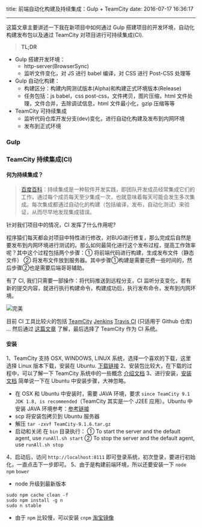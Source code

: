 title: 前端自动化构建及持续集成：Gulp + TeamCity
date: 2016-07-17 16:36:17

---

这篇文章主要讲述一下我在新项目中如何通过 Gulp  搭建项目的开发环境，自动化构建发布包以及通过 TeamCity 对项目进行可持续集成(CI).

> **TL;DR**
- Gulp 搭建开发环境：
	* http-server(BrowserSync)
	* 监听文件变化，对 JS 进行 babel 编译，对 CSS 进行 Post-CSS 处理等
- Gulp 自动化构建：
	* 构建区分：构建内网测试版本(Alpha)和构建正式环境版本(Release)
	* 任务包括：js babel，css post-css，文件拷贝，图片压缩，html 文件处理，文件合并，去除调试信息，html 文件最小化，gzip 压缩等等
- TeamCity 可持续集成
	* 监听代码仓库开发分支(dev)变化，进行自动化构建及发布到内网环境
	* 发布到正式环境

<!-- more -->


### Gulp


### TeamCity 持续集成(CI)

#### 何为持续集成？
> [百度百科](http://baike.baidu.com/view/5253255.htm)：持续集成是一种软件开发实践，即团队开发成员经常集成它们的工作，通过每个成员每天至少集成一次，也就意味着每天可能会发生多次集成。每次集成都通过自动化的构建（包括编译，发布，自动化测试）来验证，从而尽早地发现集成错误。

针对我们项目中的情况，CI 发挥了什么作用呢?

程序猿们每天都会对项目中特性进行修改，对BUG进行修复，那么完成后自然是要发布到内网环境进行测试的。那么如何最简化进行这个发布过程，提高工作效率呢？其中这个过程包括两个步骤：① 将前端代码进行构建，生成发布文件（静态文件） ② 将发布文件放到服务器。其中步骤①构建是需要花费一些时间的，然后步骤②也是需要后端哥哥辅助。

有了 CI, 我们只需要一部操作：将代码推送到远程分支，CI 监听分支变化，若有新的提交内容，就进行执行构建命令，构建成功后，执行发布命令，发布到内网环境。

![完美](http://7vikhl.com1.z0.glb.clouddn.com/perfect.gif)

目前 CI 工具比较火的包括 [TeamCity](https://www.jetbrains.com/teamcity/) [Jenkins](https://jenkins.io/index.html) [Travis CI](https://travis-ci.org/) (只适用于 Github 仓库) ... 然后通过 [这篇文章](http://jolestar.com/ci-teamcity-vs-jenkins/) 了解，最后选择了 TeamCity 作为 CI 系统。

#### 安装

1、TeamCity 支持 OSX, WINDOWS, LINUX 系统，选择一个喜欢的下载，这里选择 Linux 版本下载，安装在 Ubuntu. [下载链接](https://www.jetbrains.com/teamcity/download/)
2、安装包比较大，在下载的过程中，可以了解一下 TeamCity 系统中的一些概念 [介绍文档](https://confluence.jetbrains.com/display/TCD9/Continuous+Integration+with+TeamCity)
3、进行安装，[安装文档](https://confluence.jetbrains.com/display/TCD9/Installation+Quick+Start) 简单说一下在 Ubuntu 中安装步骤，大神忽略。
- 在 OSX 和 Ubuntu 中安装时，需要 JAVA 环境，要求 `since TeamCity 9.1 JDK 1.8, is recommended`（TeamCity 其实是一个 J2EE 应用）。Ubuntu 中安装 JAVA 环境参考：[参考链接](http://tecadmin.net/install-oracle-java-8-jdk-8-ubuntu-via-ppa/#)
- scp 将安装包拷贝到 Ubuntu 服务器
- 解压 `tar -zxvf TeamCity-9.1.6.tar.gz`
- 启动和关闭 在 `bin` 目录执行：
① To start the server and the default agent, use `runAll.sh start`
② To stop the server and the default agent, use `runAll.sh stop`

4、启动后，访问 `http://localhost:8111` 即可登录系统，初次登录，要进行初始化，一直点击下一步即可。
5、由于是构建前端环境，所以还要安装一下 `node` `npm` `bower`
- node 升级到最新版本
```
sudo npm cache clean -f
sudo npm install -g n
sudo n stable
```
- 由于 `npm` 比较慢，可以安装 `cnpm` [淘宝镜像](https://npm.taobao.org/)






